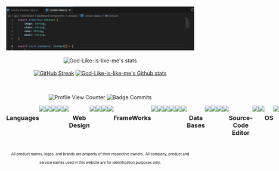 ![Banner](https://github.com/God-Like-is-like-me/God-Like-is-like-me/blob/main/image.jpg?raw=true)

<!------
<div>	
<img height="223em"  src=https://github-readme-stats.vercel.app/api/?username=God-Like-is-like-me&count_private=true&layout=compact&theme=merko&showicons=true/>
</div>
------>

<div style="text-align: center;">
    <div style="display: inline-block; height: 100%;">
        <picture>
            <source media="(prefers-color-scheme: dark)" srcset="https://github-readme-activity-graph.vercel.app/graph?username=God-Like-is-like-me&theme=tokyo-night	&hide_border=false&hide_title=false&area=true&custom_title=Monthly%20Contribution%20Overview%20Across%20All%20Repositories" />
            <source media="(prefers-color-scheme: light)" srcset="https://github-readme-activity-graph.vercel.app/graph?username=God-Like-is-like-me&theme=github-light&hide_border=false&hide_title=false&area=true&custom_title=Monthly%20Contribution%20Overview%20Across%20All%20Repositories" />
            <img align="center" src="https://github-readme-activity-graph.vercel.app/graph?username=God-Like-is-like-me&theme=tokyo-night&hide_border=false&hide_title=false&area=true&custom_title=Monthly%20Contribution%20Overview%20Across%20All%20Repositories" alt="God-Like-is-like-me's stats" style="width:97%;"/>
        </picture>
    </div>
</div>

<br>
<div align="center">
    <a href="https://github.com/God-Like-is-like-me?tab=stars"><img src="https://github-readme-streak-stats.herokuapp.com?user=God-Like-is-like-me&theme=radical&hide_border=true" alt="GitHub Streak" width="48%" /></a>
    <a href="https://github.com/RoriFloris?tab=repositories"><img alt="God-Like-is-like-me's Github stats"  src="https://github-readme-stats-one-bice.vercel.app/api?username=God-Like-is-like-me&theme=nightowl&show_icons=true&count_private=true&hide_border=true&role=OWNER,ORGANIZATION_MEMBER,COLLABORATOR" width="48%"/></a>
</div>
<br>
<div align="center">
    <div style="display: inline-block; height: 100%;">
        <picture>
            <source media="(prefers-color-scheme: dark)" srcset="https://github-profile-trophy.vercel.app/?username=God-Like-is-like-me&no-bg=false&no-border=true&no-frame=true&column=6&row=1&theme=radical" />
            <source media="(prefers-color-scheme: light)" srcset="https://github-profile-trophy.vercel.app/?username=God-Like-is-like-me&no-bg=true&no-border=false&no-frame=true&column=6&row=1&theme=flat" />
</div>

<!----------------------------------[ Badges ]--------------------------------->
![Profile View Counter]
![Badge Commits]


<!----------------------------------[ Badges ]
![Badge License]
![GitHub contributors]

[ Badges ]--------------------------------->

<!----------------------------------[ Stats ] 
[![My GitHub Stats](https://github-readme-stats.vercel.app/api/?username=God-Like-is-like-me&count_private=true&layout=compact&theme=tokyonight&showicons=true)]()
[![My GitHub Language Stats](https://github-readme-stats.vercel.app/api/top-langs/?username=God-Like-is-like-me&langs_count=5&layout=compact&theme=tokyonight)]()	


[![My GitHub Stats](https://github-readme-stats.vercel.app/api/?username=God-Like-is-like-me&count_private=true&how_icons=true&theme=tokyonight&showicons=true)]()
[![My GitHub Language Stats](https://github-readme-stats.vercel.app/api/top-langs/?username=God-Like-is-like-me&langs_count=5&theme=tokyonight)]()
[ Stats ] --------------------------------->

<div style="display: flex">
<hr>
<h3>Languages</h3>	
	<img width="40" src="https://cdn.jsdelivr.net/gh/devicons/devicon/icons/angularjs/angularjs-original.svg"/>
	<img width="40" src="https://cdn.jsdelivr.net/gh/devicons/devicon/icons/typescript/typescript-original.svg"/>
	<img width="40" src="https://cdn.jsdelivr.net/gh/devicons/devicon/icons/javascript/javascript-plain.svg"/>
	<img width="40" src="https://cdn.jsdelivr.net/gh/devicons/devicon/icons/python/python-original.svg"/>
	<img width="40" src="https://cdn.jsdelivr.net/gh/devicons/devicon/icons/php/php-original.svg" />
	
<h3>Web Design</h3>
	<img width="40" src="https://cdn.jsdelivr.net/gh/devicons/devicon/icons/html5/html5-plain.svg"/>
	<img width="40" src="https://cdn.jsdelivr.net/gh/devicons/devicon/icons/css3/css3-plain.svg"/>
	<img width="40"src="https://cdn.jsdelivr.net/gh/devicons/devicon/icons/sass/sass-original.svg"/>
	<img width="40"src="https://cdn.jsdelivr.net/gh/devicons/devicon/icons/bootstrap/bootstrap-original.svg"/>
	
<h3>FrameWorks</h3>
	<img width="40" src="https://cdn.jsdelivr.net/gh/devicons/devicon/icons/angularjs/angularjs-original.svg"/>
	<img width="40" src="https://cdn.jsdelivr.net/gh/devicons/devicon/icons/ionic/ionic-original.svg"/>
	<img width="40" src="https://cdn.jsdelivr.net/gh/devicons/devicon/icons/react/react-original.svg"/>
	<img width="40" src="https://cdn.jsdelivr.net/gh/devicons/devicon/icons/nodejs/nodejs-original.svg"/>
	<img width="40" src="https://cdn.jsdelivr.net/gh/devicons/devicon/icons/npm/npm-original-wordmark.svg"/>
	<img width="40"src="https://cdn.jsdelivr.net/gh/devicons/devicon/icons/jquery/jquery-original.svg"/>
	
<h3>Data Bases</h3>
	<img width="40" src="https://cdn.jsdelivr.net/gh/devicons/devicon/icons/mysql/mysql-original.svg"/>
	<img width="40" src="https://cdn.jsdelivr.net/gh/devicons/devicon/icons/mongodb/mongodb-original.svg"/>
	<img width="40" src="https://cdn.jsdelivr.net/gh/devicons/devicon/icons/express/express-original.svg"/>
	<img width="40" src="https://cdn.jsdelivr.net/gh/devicons/devicon/icons/sequelize/sequelize-original.svg"> 

<h3>Source-Code Editor</h3>
	<img width="40" src="https://cdn.jsdelivr.net/gh/devicons/devicon/icons/vscode/vscode-original.svg"/>
	<img width="40" src="https://cdn.jsdelivr.net/gh/devicons/devicon/icons/androidstudio/androidstudiooriginal.svg"/>
	<!--<img width="40" src="https://cdn.jsdelivr.net/gh/devicons/devicon/icons/atom/atom-original.svg"/>-->
 
<h3>OS</h3>
	<img width="40" src="https://cdn.jsdelivr.net/gh/devicons/devicon/icons/android/android-original.svg"/>
	<img width="40" src="https://cdn.jsdelivr.net/gh/devicons/devicon/icons/linux/linux-original.svg"/>
	<img width="40"src="https://cdn.jsdelivr.net/gh/devicons/devicon/icons/debian/debian-original.svg"/>
	<img width="40"src="https://cdn.jsdelivr.net/gh/devicons/devicon/icons/windows8/windows8-original.svg"/>
 
 <h3>Graphics</h3>
	<img width="40" src="https://cdn.jsdelivr.net/gh/devicons/devicon/icons/blender/blender-original.svg"/>
	<img width="40" src="https://cdn.jsdelivr.net/gh/devicons/devicon/icons/inkscape/inkscape-original.svg"/>
	<img width="40" src="https://cdn.jsdelivr.net/gh/devicons/devicon/icons/gimp/gimp-original.svg"/>
 	<hr>
</div>

<sub><sub>All product names, logos, and brands are property of their respective owners.</sub></sub>
<sub><sub>All company, product and service names used in this website are for identification purposes only.</sub></sub>

<!---https://devicon.dev/--->
<br>

<!----------------------------------[ Badges ]--------------------------------->

[Profile View Counter]: https://komarev.com/ghpvc/?username=God-Like-is-like

<!----------------------------------[ Private Repo Will not show ]
[Badge Commits]: https://img.shields.io/github/commit-activity/t/God-Like-is-like-me/endurance
[GitHub contributors]: https://img.shields.io/github/contributors/God-Like-is-like-me/endurance
[Badge License]: https://img.shields.io/badge/License-GPLv3-blue.svg
[ Private Repo Will not show ]--------------------------------->

<!----------------------------------[ Badges ]
![Badge Commits]
![Badge Issues]
![Badge Localization]
![Badge License]
![Badge NPM]
![Badge Mozilla]
![Badge Chrome]
![Badge Edge]
<!----------------------------------[ Badges ]--------------------------------->

<br>

<!----------------------------------[ Badges Examples]--------------------------------->
[Badge Localization]: https://d322cqt584bo4o.cloudfront.net/ublock/localized.svg

[Badge Commits]: https://img.shields.io/github/commit-activity/m/God-Like-is-like-me/foodmine-course


<!----------------------------------[ Badges Examples]
[Badge Commits]: https://img.shields.io/github/commit-activity/m/gorhill/ublock?label=Commits
[ Badges Examples]--------------------------------->

[Badge Mozilla]: https://img.shields.io/amo/rating/ublock-origin?label=Firefox
[Badge Commits]: https://img.shields.io/github/commit-activity/m/gorhill/ublock?label=Commits
[Badge License]: https://img.shields.io/badge/License-GPLv3-blue.svg
[Badge Chrome]: https://img.shields.io/chrome-web-store/rating/cjpalhdlnbpafiamejdnhcphjbkeiagm?label=Chrome
[Badge Edge]: https://img.shields.io/badge/dynamic/json?label=Edge&color=brightgreen&query=%24.averageRating&suffix=%2F%35&url=https%3A%2F%2Fmicrosoftedge.microsoft.com%2Faddons%2Fgetproductdetailsbycrxid%2Fodfafepnkmbhccpbejgmiehpchacaeak
[Badge Issues]: https://img.shields.io/github/issues/uBlockOrigin/uBlock-issues
[Badge NPM]: https://img.shields.io/npm/v/@gorhill/ubo-core
<!----------------------------------[ Badges Examples ]--------------------------------->
